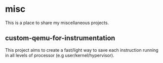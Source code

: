 # misc
This is a place to share my miscellaneous projects.


## custom-qemu-for-instrumentation
This project aims to create a fast/light way to save each instruction running in all levels of processor (e.g user/kernel/hypervisor).

